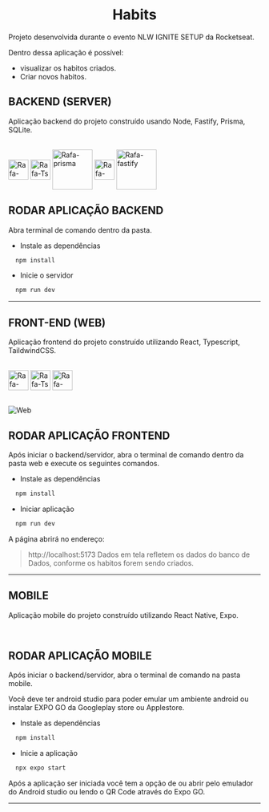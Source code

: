 ﻿# <h1 align="center">Habits</h1>
 Projeto desenvolvida durante o evento NLW IGNITE SETUP da Rocketseat.

Dentro dessa aplicação é possível:

- visualizar os habitos criados.
- Criar novos habitos.


<h2 style="font-weight:bold"> BACKEND (SERVER) </h2>

Aplicação backend do projeto construído usando Node, Fastify, Prisma, SQLite.

<div style="display: inline_block"><br>
  <img align="center" alt="Rafa-NodeJs" width="40" src="https://cdn.jsdelivr.net/gh/devicons/devicon/icons/nodejs/nodejs-original.svg">
  <img align="center" alt="Rafa-Ts" width="40" src="https://cdn.jsdelivr.net/gh/devicons/devicon/icons/typescript/typescript-original.svg">
  <img align="center" alt="Rafa-prisma" width="80" src="https://raw.githubusercontent.com/detain/svg-logos/master/svg/prisma-2.svg">
  <img align="center" alt="Rafa-sqlite" width="40" src="https://cdn.jsdelivr.net/gh/devicons/devicon/icons/sqlite/sqlite-original.svg">
  <img align="center" alt="Rafa-fastify" width="80" src="https://www.fastify.io/images/fastify-logo-inverted.2180cc6b1919d47a.png">
</div>

## RODAR APLICAÇÃO BACKEND

Abra terminal de comando dentro da pasta.

- Instale as dependências

```bash
  npm install
```

- Inicie o servidor

```bash
  npm run dev
```

<hr>

<h2 style="font-weight:bold"> FRONT-END (WEB) </h2>

Aplicação frontend do projeto construído utilizando React, Typescript, TaildwindCSS.

<div style="display: inline_block"><br>
  <img align="center" alt="Rafa-react" width="40" src="https://cdn.jsdelivr.net/gh/devicons/devicon/icons/react/react-original.svg">
  <img align="center" alt="Rafa-Ts" width="40" src="https://cdn.jsdelivr.net/gh/devicons/devicon/icons/typescript/typescript-original.svg">
  <img align="center" alt="Rafa-tailwindcss" width="40" src="https://cdn.jsdelivr.net/gh/devicons/devicon/icons/tailwindcss/tailwindcss-plain.svg">
</div>
<br/>

![Web](///)

## RODAR APLICAÇÃO FRONTEND

Após iniciar o backend/servidor, abra o terminal de comando dentro da pasta web e execute os seguintes comandos.

- Instale as dependências

```bash
  npm install
```

- Iniciar aplicação

```bash
  npm run dev
```

A página abrirá no endereço:

> http://localhost:5173
Dados em tela refletem os dados do banco de Dados, conforme os habitos forem sendo criados.

<hr>

<h2 style="font-weight:bold">MOBILE</h2>

Aplicação mobile do projeto construído utilizando React Native, Expo.

<br>

## RODAR APLICAÇÃO MOBILE

Após iniciar o backend/servidor, abra o terminal de comando na pasta mobile.

Você deve ter android studio para poder emular um ambiente android ou instalar EXPO
GO da Googleplay store ou Applestore.

- Instale as dependências

```bash
  npm install
```

- Inicie a aplicação

```bash
  npx expo start
```

Após a aplicação ser iniciada você tem a opção de ou abrir pelo emulador do Android studio ou lendo o QR Code através do Expo GO.

<hr>
